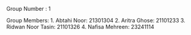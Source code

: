 Group Number : 1

Group Members: 
    1. Abtahi Noor:  21301304
    2. Aritra Ghose: 21101233
    3. Ridwan Noor Tasin: 21101326
    4. Nafisa Mehreen: 23241114
